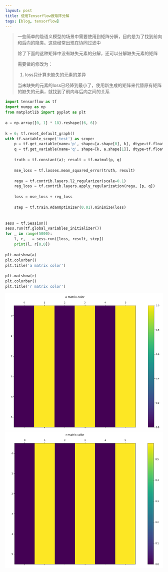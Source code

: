 ```yaml
---
layout: post
title: 使用Tensorflow做矩阵分解
tags: [blog, tensorflow]
---
```


>  一些简单的隐语义模型的场景中需要使用到矩阵分解，目的是为了找到前向和后向的隐类。这些经常出现在协同过滤中
>
>  除了下面的这种矩阵中没有缺失元素的分解，还可以分解缺失元素的矩阵
>
> 需要做的修改为：
>
> 1. loss只计算未缺失的元素的差异
>
> 当未缺失的元素的loss已经降到最小了，使用新生成的矩阵来代替原有矩阵的缺失的元素，就找到了前向与后向之间的关系

```py
import tensorflow as tf
import numpy as np
from matplotlib import pyplot as plt

a = np.array([0, 1] * 18).reshape((6, 6))

k = 6; tf.reset_default_graph()
with tf.variable_scope('test') as scope:
    p = tf.get_variable(name='p', shape=[a.shape[0], k], dtype=tf.float32)
    q = tf.get_variable(name='q', shape=[k, a.shape[1]], dtype=tf.float32)

    truth = tf.constant(a); result = tf.matmul(p, q)

    mse_loss = tf.losses.mean_squared_error(truth, result)

    regu = tf.contrib.layers.l2_regularizer(scale=0.1)
    reg_loss = tf.contrib.layers.apply_regularization(regu, [p, q])

    loss = mse_loss + reg_loss

    step = tf.train.AdamOptimizer(0.01).minimize(loss)


sess = tf.Session()
sess.run(tf.global_variables_initializer())
for _ in range(5000):
    l, r, _ = sess.run([loss, result, step])
    print(l, r[0,0])

plt.matshow(a)
plt.colorbar()
plt.title('a matrix color')

plt.matshow(r)
plt.colorbar()
plt.title('r matrix color')
```

![矩阵分解结果](/images/a.png)
![矩阵分解结果](/images/r.png)
